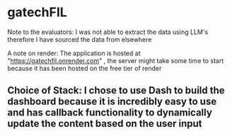 # gatechFIL

Note to the evaluators: I was not able to extract the data using LLM's therefore I have sourced the data from elsewhere

A note on render: The application is hosted at "https://gatechfil.onrender.com" , the server might take some time to start because it has been hosted on the free tier of render

## Choice of Stack: I chose to use Dash to build the dashboard because it is incredibly easy to use and has callback functionality to dynamically update the content based on the user input
